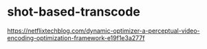 # shot-based-transcode

https://netflixtechblog.com/dynamic-optimizer-a-perceptual-video-encoding-optimization-framework-e19f1e3a277f
